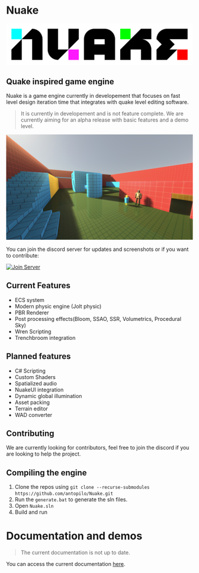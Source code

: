 # Nuake
![Nuake](Resources/Images/logo.png)

## Quake inspired game engine
Nuake is a game engine currently in developement that focuses on fast level design iteration time that integrates with quake level editing software. 
> It is currently in developement and is not feature complete. We are currently aiming for an alpha release with basic features and a demo level.

![Nuake](Resources/Images/screenshot.png)


You can join the discord server for updates and screenshots or if you want to contribute:

[![Join Server](https://img.shields.io/discord/852625335236558868.svg?label=Discord&logo=Discord&colorB=7289da&style=for-the-badge)](https://discord.gg/kuF4efPK7Y)


## Current Features
- ECS system
- Modern physic engine (Jolt physic) 
- PBR Renderer
- Post processing effects(Bloom, SSAO, SSR, Volumetrics, Procedural Sky)
- Wren Scripting
- Trenchbroom integration

## Planned features
- C# Scripting
- Custom Shaders
- Spatialized audio
- NuakeUI integration
- Dynamic global illumination
- Asset packing
- Terrain editor
- WAD converter

## Contributing
We are currently looking for contributors, feel free to join the discord if you are looking to help the project.

## Compiling the engine
1. Clone the repos using `git clone --recurse-submodules https://github.com/antopilo/Nuake.git`
2. Run the `generate.bat` to generate the sln files.
3. Open `Nuake.sln`
4. Build and run

# Documentation and demos
> The current documentation is not up to date.

You can access the current documentation [here](https://nuake.readthedocs.io/en/latest/index.html).

